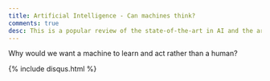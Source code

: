 ```yaml
---
title: Artificial Intelligence - Can machines think?
comments: true
desc: This is a popular review of the state-of-the-art in AI and the arguments around thinking machines based on Turing's original paper.
---
```


Why would we want a machine to learn and act rather than a human? 

{% include disqus.html %}
